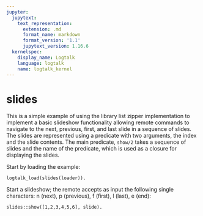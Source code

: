 ```yaml
---
jupyter:
  jupytext:
    text_representation:
      extension: .md
      format_name: markdown
      format_version: '1.1'
      jupytext_version: 1.16.6
  kernelspec:
    display_name: Logtalk
    language: logtalk
    name: logtalk_kernel
---
```


<!--
________________________________________________________________________

This file is part of Logtalk <https://logtalk.org/>  
SPDX-FileCopyrightText: 1998-2025 Paulo Moura <pmoura@logtalk.org>  
SPDX-License-Identifier: Apache-2.0

Licensed under the Apache License, Version 2.0 (the "License");
you may not use this file except in compliance with the License.
You may obtain a copy of the License at

    http://www.apache.org/licenses/LICENSE-2.0

Unless required by applicable law or agreed to in writing, software
distributed under the License is distributed on an "AS IS" BASIS,
WITHOUT WARRANTIES OR CONDITIONS OF ANY KIND, either express or implied.
See the License for the specific language governing permissions and
limitations under the License.
________________________________________________________________________
-->

# slides

This is a simple example of using the library list zipper implementation
to implement a basic slideshow functionality allowing remote commands to
navigate to the next, previous, first, and last slide in a sequence of
slides. The slides are represented using a predicate with two arguments,
the index and the slide contents. The main predicate, `show/2` takes a
sequence of slides and the name of the predicate, which is used as a
closure for displaying the slides.

Start by loading the example:

```logtalk
logtalk_load(slides(loader)).
```

Start a slideshow; the remote accepts as input the following single
characters: n (next), p (previous), f (first), l (last), e (end):

```logtalk
slides::show([1,2,3,4,5,6], slide).
```

<!--
First slide
remote: n.
Second slide
remote: n.
Third slide
remote: n.
Fourth slide
remote: p.
Third slide
remote: f.
First slide
remote: l.
Last slide
remote: e.

true.
-->
